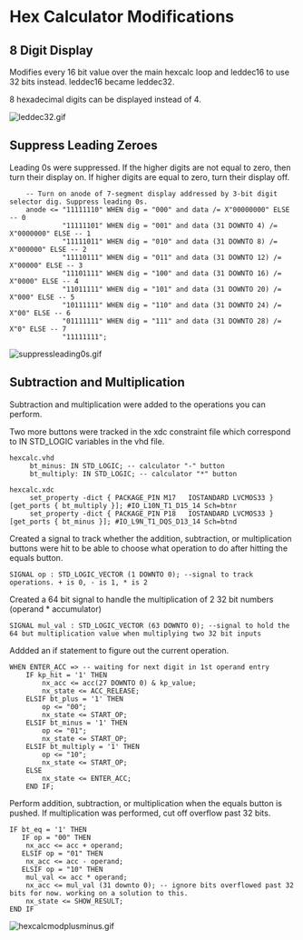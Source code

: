 # Hex Calculator Modifications

## 8 Digit Display

Modifies every 16 bit value over the main hexcalc loop and leddec16 to use 32 bits instead. leddec16 became leddec32.

8 hexadecimal digits can be displayed instead of 4.

![leddec32.gif](./leddec32.gif)

## Suppress Leading Zeroes

Leading 0s were suppressed. If the higher digits are not equal to zero, then turn their display on. If higher digits are equal to zero, turn their display off.
```
	-- Turn on anode of 7-segment display addressed by 3-bit digit selector dig. Suppress leading 0s.
	anode <= "11111110" WHEN dig = "000" and data /= X"00000000" ELSE -- 0
	         "11111101" WHEN dig = "001" and data (31 DOWNTO 4) /= X"0000000" ELSE -- 1
	         "11111011" WHEN dig = "010" and data (31 DOWNTO 8) /= X"000000" ELSE -- 2
	         "11110111" WHEN dig = "011" and data (31 DOWNTO 12) /= X"00000" ELSE -- 3
	         "11101111" WHEN dig = "100" and data (31 DOWNTO 16) /= X"0000" ELSE -- 4
	         "11011111" WHEN dig = "101" and data (31 DOWNTO 20) /= X"000" ELSE -- 5 
	         "10111111" WHEN dig = "110" and data (31 DOWNTO 24) /= X"00" ELSE -- 6
	         "01111111" WHEN dig = "111" and data (31 DOWNTO 28) /= X"0" ELSE -- 7
	         "11111111";
```

![suppressleading0s.gif](./suppressleading0s.gif)

## Subtraction and Multiplication

Subtraction and multiplication were added to the operations you can perform.

Two more buttons were tracked in the xdc constraint file which correspond to IN STD_LOGIC variables in the vhd file.
```
hexcalc.vhd
     bt_minus: IN STD_LOGIC; -- calculator "-" button
     bt_multiply: IN STD_LOGIC; -- calculator "*" button

hexcalc.xdc
     set_property -dict { PACKAGE_PIN M17   IOSTANDARD LVCMOS33 } [get_ports { bt_multiply }]; #IO_L10N_T1_D15_14 Sch=btnr
     set_property -dict { PACKAGE_PIN P18   IOSTANDARD LVCMOS33 } [get_ports { bt_minus }]; #IO_L9N_T1_DQS_D13_14 Sch=btnd
```

Created a signal to track whether the addition, subtraction, or multiplication buttons were hit to be able to choose what operation to do after hitting the equals button.
```
SIGNAL op : STD_LOGIC_VECTOR (1 DOWNTO 0); --signal to track operations. + is 0, - is 1, * is 2
```

Created a 64 bit signal to handle the multiplication of 2 32 bit numbers (operand * accumulator)
```
SIGNAL mul_val : STD_LOGIC_VECTOR (63 DOWNTO 0); --signal to hold the 64 but multiplication value when multiplying two 32 bit inputs
```

Addded an if statement to figure out the current operation.
```
WHEN ENTER_ACC => -- waiting for next digit in 1st operand entry
	IF kp_hit = '1' THEN
		nx_acc <= acc(27 DOWNTO 0) & kp_value;
		nx_state <= ACC_RELEASE;
	ELSIF bt_plus = '1' THEN
	    op <= "00";
		nx_state <= START_OP;
	ELSIF bt_minus = '1' THEN
	    op <= "01";
	    nx_state <= START_OP;
	ELSIF bt_multiply = '1' THEN
	    op <= "10";
	    nx_state <= START_OP;
	ELSE
		nx_state <= ENTER_ACC;
	END IF;
```

Perform addition, subtraction, or multiplication when the equals button is pushed. If multiplication was performed, cut off overflow past 32 bits.
```
IF bt_eq = '1' THEN
   IF op = "00" THEN
	nx_acc <= acc + operand;
   ELSIF op = "01" THEN
   	nx_acc <= acc - operand;
   ELSIF op = "10" THEN
   	mul_val <= acc * operand;
	nx_acc <= mul_val (31 downto 0); -- ignore bits overflowed past 32 bits for now. working on a solution to this.
	nx_state <= SHOW_RESULT;
END IF
```

![hexcalcmodplusminus.gif](./hexcalcmodplusminus.gif)

